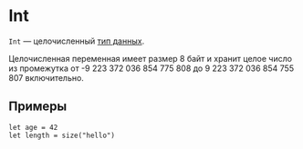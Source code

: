 # Int

`Int` — целочисленный [тип данных](/ru/ride/v5/data-types/).

Целочисленная переменная имеет размер 8 байт и хранит целое число из промежутка от -9 223 372 036 854 775 808 до 9 223 372 036 854 755 807 включительно.

## Примеры

``` ride
let age = 42
let length = size("hello")
```
